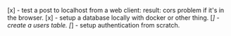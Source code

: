 [x] - test a post to localhost from a web client: result: cors problem if it's in the browser.
[x] - setup a database locally with docker or other thing.
[_] - create a users table.
[_] - setup authentication from scratch.
